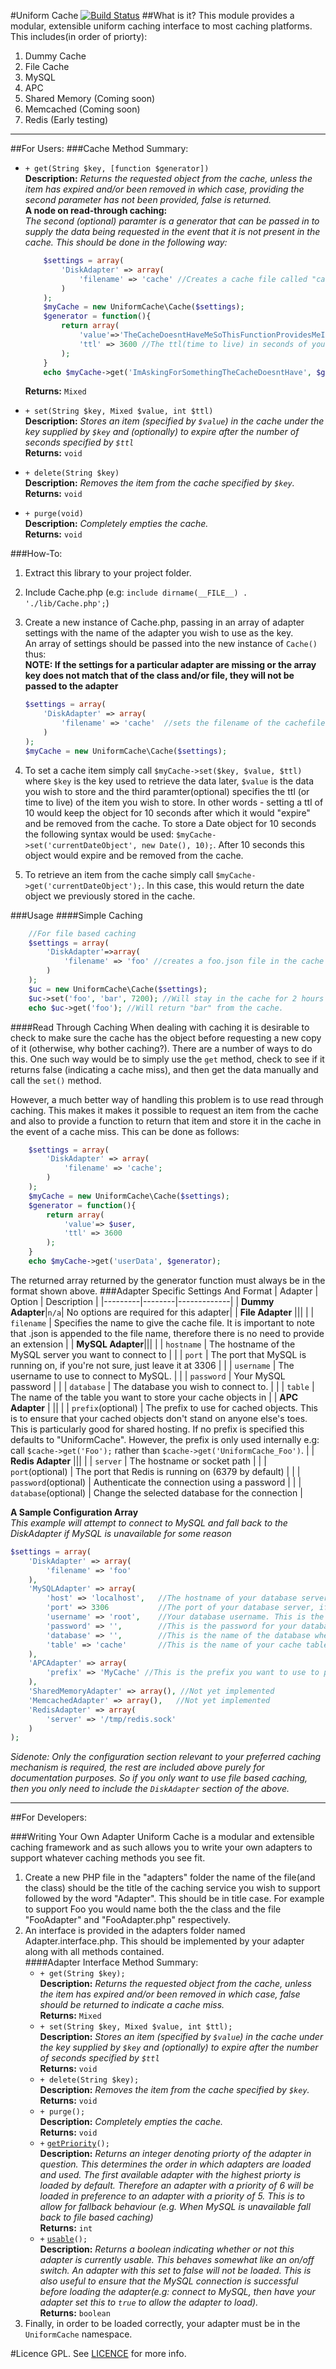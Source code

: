 #Uniform Cache 
[![Build Status](https://travis-ci.org/robertmain/UniformCache.svg?branch=master)](https://travis-ci.org/robertmain/UniformCache)
##What is it?
This module provides a modular, extensible uniform caching interface to most caching platforms. This includes(in order of priorty):  

1. Dummy Cache
1. File Cache  
1. MySQL
1. APC
1. Shared Memory (Coming soon)  
1. Memcached (Coming soon)  
1. Redis (Early testing)

---
##For Users:
###Cache Method Summary:

- ``+ get(String $key, [function $generator])``  
	**Description:** *Returns the requested object from the cache, unless the item has expired and/or been removed in which case, providing the second parameter has not been provided, false is returned.*  
	**A node on read-through caching:**  
	*The second (optional) paramter is a generator that can be passed in to supply the data being requested in the event that it is not present in the cache. 
	This should be done in the following way:*  

	```php
		$settings = array(
			'DiskAdapter' => array(
				'filename' => 'cache' //Creates a cache file called "cache.json";
			)
		);
		$myCache = new UniformCache\Cache($settings);
		$generator = function(){
			return array(
				'value'=>'TheCacheDoesntHaveMeSoThisFunctionProvidesMeInstead', //Some arbitary value, basically what you want to save to the cache.  
				'ttl' => 3600 //The ttl(time to live) in seconds of your cached object. This is optional, however ommiting this will result in a cache object that never dies.
			);
		}
		echo $myCache->get('ImAskingForSomethingTheCacheDoesntHave', $generator); //Returns "TheCacheDoesntHaveMeSoThisFunctionProvidesMeInstead" as well as saving it to the cache.
	```  
	**Returns:** ``Mixed``  

- ``+ set(String $key, Mixed $value, int $ttl)``  
	**Description:** *Stores an item (specified by ``$value``) in the cache under the key supplied by ``$key`` and (optionally) to expire after the number of seconds specified by ``$ttl``*  
	**Returns:** ``void``

- ``+ delete(String $key)``  
	**Description:** *Removes the item from the cache specified by ``$key``.*  
	**Returns:**  ``void``

- ``+ purge(void)``  
	**Description:** *Completely empties the cache.*  
	**Returns:** ``void``  

###How-To:  
1. Extract this library to your project folder.
1. Include Cache.php (e.g: ``include dirname(__FILE__) . './lib/Cache.php';``)
1. Create a new instance of Cache.php, passing in an array of adapter settings with the name of the adapter you wish to use as the key.  
An array of settings should be passed into the new instance of ``Cache()`` thus:  
	**NOTE: If the settings for a particular adapter are missing or the array key does not match that of the class and/or file, they will not be passed to the adapter**  

	```php  
	$settings = array(  
		'DiskAdapter' => array(  
			'filename' => 'cache'  //sets the filename of the cachefile.
		)  
	);
	$myCache = new UniformCache\Cache($settings);
	```
1. To set a cache item simply call ``$myCache->set($key, $value, $ttl)`` where ``$key`` is the key used to retrieve the data later, ``$value`` is the data you wish to store and the third paramter(optional) specifies the ttl (or time to live) of the item you wish to store. In other words - setting a ttl of 10 would keep the object for 10 seconds after which it would "expire" and be removed from the cache. To store a Date object for 10 seconds the following syntax would be used: ``$myCache->set('currentDateObject', new Date(), 10);``. After 10 seconds this object would expire and be removed from the cache.
1. To retrieve an item from the cache simply call ``$myCache->get('currentDateObject');``. In this case, this would return the date object we previously stored in the cache.

###Usage
####Simple Caching  
```php
	//For file based caching
	$settings = array(
		'DiskAdapter'=>array(
			'filename' => 'foo' //creates a foo.json file in the cache folder
		)
	);
	$uc = new UniformCache\Cache($settings);
	$uc->set('foo', 'bar', 7200); //Will stay in the cache for 2 hours
	echo $uc->get('foo'); //Will return "bar" from the cache.
```  
####Read Through Caching
When dealing with caching it is desirable to check to make sure the cache has the object before requesting a new copy of it (otherwise, why bother caching?).
There are a number of ways to do this. One such way would be to simply use the `get` method, check to see if it returns false (indicating a cache miss), and then get the data manually and call the `set()` method.

However, a much better way of handling this problem is to use read through caching. This makes it makes it possible to request an item from the cache and also to provide a function to return that item and store it in the cache
in the event of a cache miss. This can be done as follows:
```php
	$settings = array(
		'DiskAdapter' => array(
			'filename' => 'cache';
		)
	);
	$myCache = new UniformCache\Cache($settings);
	$generator = function(){
		return array(
			'value'=> $user,
			'ttl' => 3600
		);
	}
	echo $myCache->get('userData', $generator);
```  
The returned array returned by the generator function must always be in the format shown above.
###Adapter Specific Settings And Format
| Adapter | Option | Description |
|---------|--------|-------------|
| **Dummy Adapter**|`n/a`| No options are required for this adapter|
| **File Adapter** |||
|				   | `filename` | Specifies the name to give the cache file. It is important to note that .json is appended to the file name, therefore there is no need to provide an extension |
| **MySQL Adapter**|||
|                  | `hostname` | The hostname of the MySQL server you want to connect to |
|                  | `port` | The port that MySQL is running on, if you're not sure, just leave it at 3306 |
|                  | `username` | The username to use to connect to MySQL. |
|                  | `password` | Your MySQL password |
|                  | `database` | The database you wish to connect to. |
|                  | `table` | The name of the table you want to store your cache objects in |
| **APC Adapter** | ||
|                  | `prefix`(optional) | The prefix to use for cached objects. This is to ensure that your cached objects don't stand on anyone else's toes. This is particularly good for shared hosting. If no prefix is specified this defaults to "UniformCache". However, the prefix is only used internally e.g: call `$cache->get('Foo');` rather than `$cache->get('UniformCache_Foo')`. |
| **Redis Adapter** |||
|					| `server` | The hostname or socket path |
|					| `port`(optional) | The port that Redis is running on (6379 by default) |
|					| `password`(optional) | Authenticate the connection using a password |
|					| `database`(optional) | Change the selected database for the connection |

**A Sample Configuration Array**  
*This example will attempt to connect to MySQL and fall back to the DiskAdapter if MySQL is unavailable for some reason*
```php
$settings = array(
	'DiskAdapter' => array(
		'filename' => 'foo'
	),
	'MySQLAdapter' => array(
		'host' => 'localhost',   //The hostname of your database server
		'port' => 3306 		     //The port of your database server, if you're not sure then 3306 is usually a good idea.
		'username' => 'root',    //Your database username. This is the username you use to connect to MySQL
		'password' => '', 	     //This is the password for your database user
		'database' => '',	     //This is the name of the database where your cache table is
		'table' => 'cache'	     //This is the name of your cache table.
	),
	'APCAdapter' => array(
		'prefix' => 'MyCache' //This is the prefix you want to use to prevent your cache objects from conflicting with other objects in the cache. This is particularly good on shared hosting.
	),
	'SharedMemoryAdapter' => array(), //Not yet implemented 
	'MemcachedAdapter' => array(),	 //Not yet implemented
	'RedisAdapter' => array(
		'server' => '/tmp/redis.sock'
	)
);
```
*Sidenote: Only the configuration section relevant to your preferred caching mechanism is required, the rest are included above purely for documentation purposes. So if you only want to use file based caching, then you only need to include the `DiskAdapter` section of the above.*

---  

##For Developers:

###Writing Your Own Adapter
Uniform Cache is a modular and extensible caching framework and as such allows you to write your own adapters to support whatever caching methods you see fit.

1. Create a new PHP file in the "adapters" folder the name of the file(and the class) should be the title of the caching service you wish to support followed by the word "Adapter". This should be in title case. For example to support Foo you would name both the the class and the file "FooAdapter" and "FooAdapter.php" respectively.  
1. An interface is provided in the adapters folder named Adapter.interface.php. This should be implemented by your adapter along with all methods contained.  
	####Adapter Interface Method Summary:   
	- ``+ get(String $key);``  
		**Description:** *Returns the requested object from the cache, unless the item has expired and/or been removed in which case, false should be returned to indicate a cache miss.*  
		**Returns:** ``Mixed``
	- ``+ set(String $key, Mixed $value, int $ttl);``  
		**Description:** *Stores an item (specified by ``$value``) in the cache under the key supplied by ``$key`` and (optionally) to expire after the number of seconds specified by ``$ttl``*  
		**Returns:** ``void``
	- ``+ delete(String $key);``  
		**Description:** *Removes the item from the cache specified by ``$key``.*  
		**Returns:** ``void``  
	- ``+ purge();``  
		**Description:** *Completely empties the cache.*  
		**Returns:** ``void``
	- ``+`` <u>``getPriority``</u>``();``  
		**Description:** *Returns an integer denoting priorty of the adapter in question. This determines the order in which adapters are loaded and used. The first available adapter with the highest priorty is loaded by default. Therefore an adapter with a priority of 6 will be loaded in preference to an adapter with a priority of 5. This is to allow for fallback behaviour (e.g. When MySQL is unavailable fall back to file based caching)*  
		**Returns:** ``int``
	- ``+`` <u>``usable``</u>``();``  
		**Description:** *Returns a boolean indicating whether or not this adapter is currently usable. This behaves somewhat like an on/off switch. An adapter with this set to false will not be loaded. This is also useful to ensure that the MySQL connection is successful before loading the adapter(e.g: connect to MySQL, then have your adapter set this to ``true`` to allow the adapter to load).*  
		**Returns:** ``boolean``	
1. Finally, in order to be loaded correctly, your adapter must be in the ``UniformCache`` namespace.


#Licence
GPL. See [LICENCE](https://github.com/robertmain/UniversalCache/blob/master/LICENCE) for more info.
